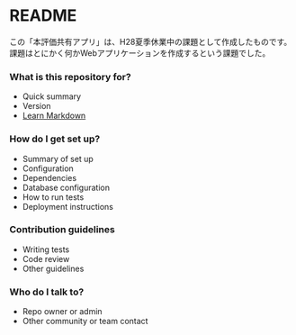 # README #

この「本評価共有アプリ」は、H28夏季休業中の課題として作成したものです。
課題はとにかく何かWebアプリケーションを作成するという課題でした。

### What is this repository for? ###

* Quick summary
* Version
* [Learn Markdown](https://bitbucket.org/tutorials/markdowndemo)

### How do I get set up? ###

* Summary of set up
* Configuration
* Dependencies
* Database configuration
* How to run tests
* Deployment instructions

### Contribution guidelines ###

* Writing tests
* Code review
* Other guidelines

### Who do I talk to? ###

* Repo owner or admin
* Other community or team contact